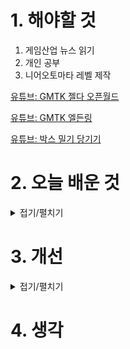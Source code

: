
# 1. 해야할 것

1. 게임산업 뉴스 읽기 
2. 개인 공부  
3. 니어오토마타 레벨 제작

[유튜브: GMTK 젤다 오픈월드](https://www.youtube.com/watch?v=CZzcVs8tNfE)

[유튜브: GMTK 엘든링](https://www.youtube.com/watch?v=LvnlvB9n6ic)

[유튜브: 박스 밀기 당기기](https://youtu.be/v3JXpF4wl_o?feature=shared)




# 2. 오늘 배운 것

<details>
<summary>접기/펼치기</summary>

## 니어오토마타 레벨 제작
<img width="1920" height="1080" alt="image" src="https://github.com/user-attachments/assets/da1a4779-bc3b-4983-825b-b43064c73790" />

<img width="1902" height="1022" alt="image" src="https://github.com/user-attachments/assets/8612c03f-3aba-4fe8-9839-76c959d26b39" />

<img width="1920" height="1080" alt="image" src="https://github.com/user-attachments/assets/3a1248d0-7e00-4ff8-8f4c-f2b55f1bbe25" />

<img width="1900" height="1017" alt="image" src="https://github.com/user-attachments/assets/88baeda9-2add-4201-a91f-f1c6b41da8ee" />


</details>




# 3. 개선


<details>
<summary>접기/펼치기</summary>


</details>



# 4. 생각


